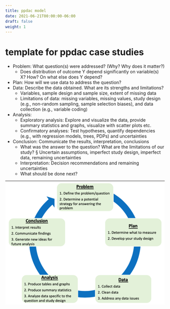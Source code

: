```yaml
---
title: ppdac model
date: 2021-06-21T00:00:00-06:00
draft: false
weight: 1
---
```


# template for ppdac case studies
- Problem: What question(s) were addressed? (Why? Why does it matter?)
	- Does distribution of outcome Y depend significantly on variable(s) X? How? On what else does Y depend?
- Plan: How will we use data to address the question?
- Data: Describe the data obtained. What are its strengths and limitations?
	- Variables, sample design and sample size, extent of missing data
	- Limitations of data: missing variables, missing values, study design (e.g., non-random sampling, sample selection biases), and data collection (e.g., variable coding)
- Analysis: 
	- Exploratory analysis: Explore and visualize the data, provide summary statistics and graphs, visualize with scatter plots etc.
	- Confirmatory analyses: Test hypotheses, quantify dependencies (e.g., with regression models, trees, PDPs) and uncertainties
- Conclusion: Communicate the results, interpretation, conclusions
	- What was the answer to the question? What are the limitations of our study?
			§ Uncertain assumptions, imperfect study design, imperfect data, remaining uncertainties
	- Interpretation: Decision recommendations and remaining uncertainties
    - What should be done next?

![PPDAC model](image.png)
